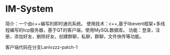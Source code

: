 # IM-System
简介：一个由c++编写的即时通讯系统。
使用技术：c++,基于libevent框架+多线程编写的tcp服务器，基于QT的客户端，使用MySQL数据库。
功能：登录，注册，添加好友，删除好友，创建群聊，私聊，群聊，文件快传等功能。

客户端代码在分支Lanlvzzz-patch-1
